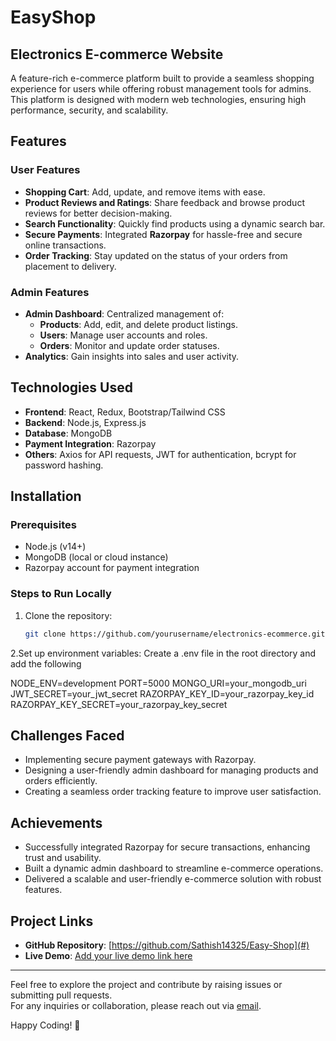 # EasyShop

## Electronics E-commerce Website

A feature-rich e-commerce platform built to provide a seamless shopping experience for users while offering robust management tools for admins. This platform is designed with modern web technologies, ensuring high performance, security, and scalability.

## Features

### User Features
- **Shopping Cart**: Add, update, and remove items with ease.
- **Product Reviews and Ratings**: Share feedback and browse product reviews for better decision-making.
- **Search Functionality**: Quickly find products using a dynamic search bar.
- **Secure Payments**: Integrated **Razorpay** for hassle-free and secure online transactions.
- **Order Tracking**: Stay updated on the status of your orders from placement to delivery.

### Admin Features
- **Admin Dashboard**: Centralized management of:
  - **Products**: Add, edit, and delete product listings.
  - **Users**: Manage user accounts and roles.
  - **Orders**: Monitor and update order statuses.
- **Analytics**: Gain insights into sales and user activity.

## Technologies Used
- **Frontend**: React, Redux, Bootstrap/Tailwind CSS
- **Backend**: Node.js, Express.js
- **Database**: MongoDB
- **Payment Integration**: Razorpay
- **Others**: Axios for API requests, JWT for authentication, bcrypt for password hashing.

## Installation

### Prerequisites
- Node.js (v14+)
- MongoDB (local or cloud instance)
- Razorpay account for payment integration

### Steps to Run Locally
1. Clone the repository:
   ```bash
   git clone https://github.com/yourusername/electronics-ecommerce.git

2.Set up environment variables:
  Create a .env file in the root directory and add the following

  
  NODE_ENV=development
  PORT=5000
  MONGO_URI=your_mongodb_uri
  JWT_SECRET=your_jwt_secret
  RAZORPAY_KEY_ID=your_razorpay_key_id
  RAZORPAY_KEY_SECRET=your_razorpay_key_secret


## Challenges Faced  
- Implementing secure payment gateways with Razorpay.  
- Designing a user-friendly admin dashboard for managing products and orders efficiently.  
- Creating a seamless order tracking feature to improve user satisfaction.  

## Achievements  
- Successfully integrated Razorpay for secure transactions, enhancing trust and usability.  
- Built a dynamic admin dashboard to streamline e-commerce operations.  
- Delivered a scalable and user-friendly e-commerce solution with robust features.  

## Project Links  
- **GitHub Repository**: [https://github.com/Sathish14325/Easy-Shop](#)  
- **Live Demo**: [Add your live demo link here](#)  

---

Feel free to explore the project and contribute by raising issues or submitting pull requests.  
For any inquiries or collaboration, please reach out via [email](mailto:sathishshankar631@gmail.com).  

Happy Coding! 🚀
